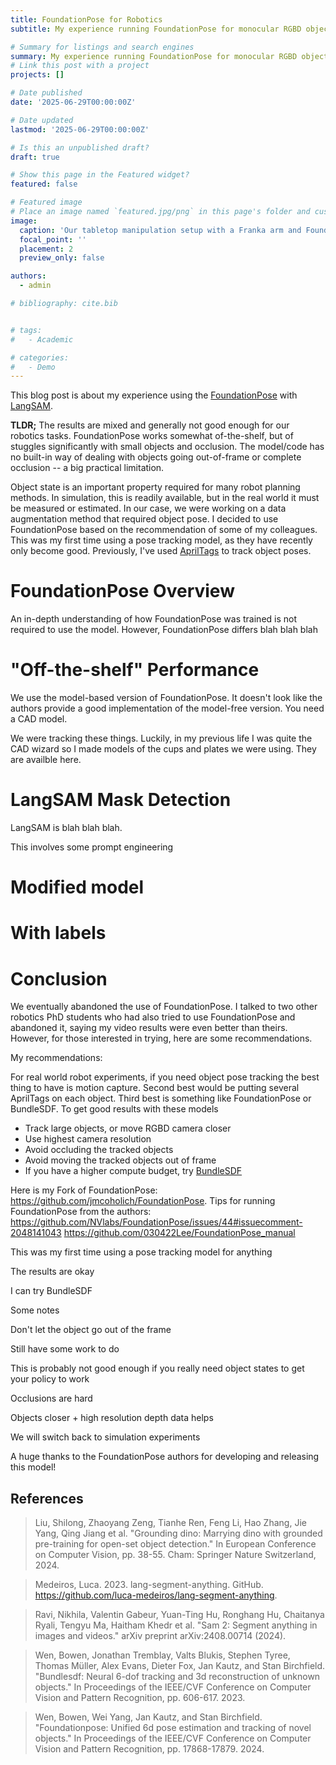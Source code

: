 ```yaml
---
title: FoundationPose for Robotics
subtitle: My experience running FoundationPose for monocular RGBD object pose tracking in a tabletop maniulation setting

# Summary for listings and search engines
summary: My experience running FoundationPose for monocular RGBD object pose tracking in a tabletop maniulation setting
# Link this post with a project
projects: []

# Date published
date: '2025-06-29T00:00:00Z'

# Date updated
lastmod: '2025-06-29T00:00:00Z'

# Is this an unpublished draft?
draft: true

# Show this page in the Featured widget?
featured: false

# Featured image
# Place an image named `featured.jpg/png` in this page's folder and customize its options here.
image:
  caption: 'Our tabletop manipulation setup with a Franka arm and FoundationPose tracking of plates'
  focal_point: ''
  placement: 2
  preview_only: false

authors:
  - admin

# bibliography: cite.bib


# tags:
#   - Academic

# categories:
#   - Demo
---
```


This blog post is about my experience using the [FoundationPose](https://nvlabs.github.io/FoundationPose/) with [LangSAM](https://github.com/luca-medeiros/lang-segment-anything).

**TLDR;** The results are mixed and generally not good enough for our robotics tasks. FoundationPose works somewhat of-the-shelf, but of stuggles significantly with small objects and occlusion. The model/code has no built-in way of dealing with objects going out-of-frame or complete occlusion -- a big practical limitation.

Object state is an important property required for many robot planning methods. In simulation, this is readily available, but in the real world it must be measured or estimated. In our case, we were working on a data augmentation method that required object pose. I decided to use FoundationPose based on the recommendation of some of my colleagues. This was my first time using a pose tracking model, as they have recently only become good. Previously, I've used [AprilTags](https://april.eecs.umich.edu/software/apriltag) to track object poses.

# FoundationPose Overview
An in-depth understanding of how FoundationPose was trained is not required to use the model. However, FoundationPose differs blah blah blah



# "Off-the-shelf" Performance
We use the model-based version of FoundationPose. It doesn't look like the authors provide a good implementation of the model-free version.
You need a CAD model.

We were tracking these things. Luckily, in my previous life I was quite the CAD wizard so I made models of the cups and plates we were using. They are availble here.

# LangSAM Mask Detection
LangSAM is blah blah blah.

This involves some prompt engineering


# Modified model

# With labels

# Conclusion

We eventually abandoned the use of FoundationPose. I talked to two other robotics PhD students who had also tried to use FoundationPose and abandoned it, saying my video results were even better than theirs. However, for those interested in trying, here are some recommendations.

My recommendations:

For real world robot experiments, if you need object pose tracking the best thing to have is motion capture. Second best would be putting several AprilTags on each object. Third best is something like FoundationPose or BundleSDF. To get good results with these models
- Track large objects, or move RGBD camera closer
- Use highest camera resolution
- Avoid occluding the tracked objects
- Avoid moving the tracked objects out of frame
- If you have a higher compute budget, try [BundleSDF](https://bundlesdf.github.io/)

Here is my Fork of FoundationPose: https://github.com/jmcoholich/FoundationPose.
Tips for running FoundationPose from the authors: https://github.com/NVlabs/FoundationPose/issues/44#issuecomment-2048141043
https://github.com/030422Lee/FoundationPose_manual






This was my first time using a pose tracking model for anything

The results are okay

I can try BundleSDF

Some notes

Don't let the object go out of the frame

Still have some work to do

This is probably not good enough if you really need object states to get your policy to work

Occlusions are hard

Objects closer + high resolution depth data helps

We will switch back to simulation experiments



A huge thanks to the FoundationPose authors for developing and releasing this model!

## References

>Liu, Shilong, Zhaoyang Zeng, Tianhe Ren, Feng Li, Hao Zhang, Jie Yang, Qing Jiang et al. "Grounding dino: Marrying dino with grounded pre-training for open-set object detection." In European Conference on Computer Vision, pp. 38-55. Cham: Springer Nature Switzerland, 2024.

>Medeiros, Luca. 2023. lang-segment-anything. GitHub. https://github.com/luca-medeiros/lang-segment-anything.

>Ravi, Nikhila, Valentin Gabeur, Yuan-Ting Hu, Ronghang Hu, Chaitanya Ryali, Tengyu Ma, Haitham Khedr et al. "Sam 2: Segment anything in images and videos." arXiv preprint arXiv:2408.00714 (2024).

>Wen, Bowen, Jonathan Tremblay, Valts Blukis, Stephen Tyree, Thomas Müller, Alex Evans, Dieter Fox, Jan Kautz, and Stan Birchfield. "Bundlesdf: Neural 6-dof tracking and 3d reconstruction of unknown objects." In Proceedings of the IEEE/CVF Conference on Computer Vision and Pattern Recognition, pp. 606-617. 2023.

>Wen, Bowen, Wei Yang, Jan Kautz, and Stan Birchfield. "Foundationpose: Unified 6d pose estimation and tracking of novel objects." In Proceedings of the IEEE/CVF Conference on Computer Vision and Pattern Recognition, pp. 17868-17879. 2024.


